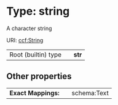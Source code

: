 
# Type: string


A character string

URI: [ccf:String](http://purl.org/ccf/String)

|  |  |  |
| --- | --- | --- |
| Root (builtin) type | | **str** |

## Other properties

|  |  |  |
| --- | --- | --- |
| **Exact Mappings:** | | schema:Text |

